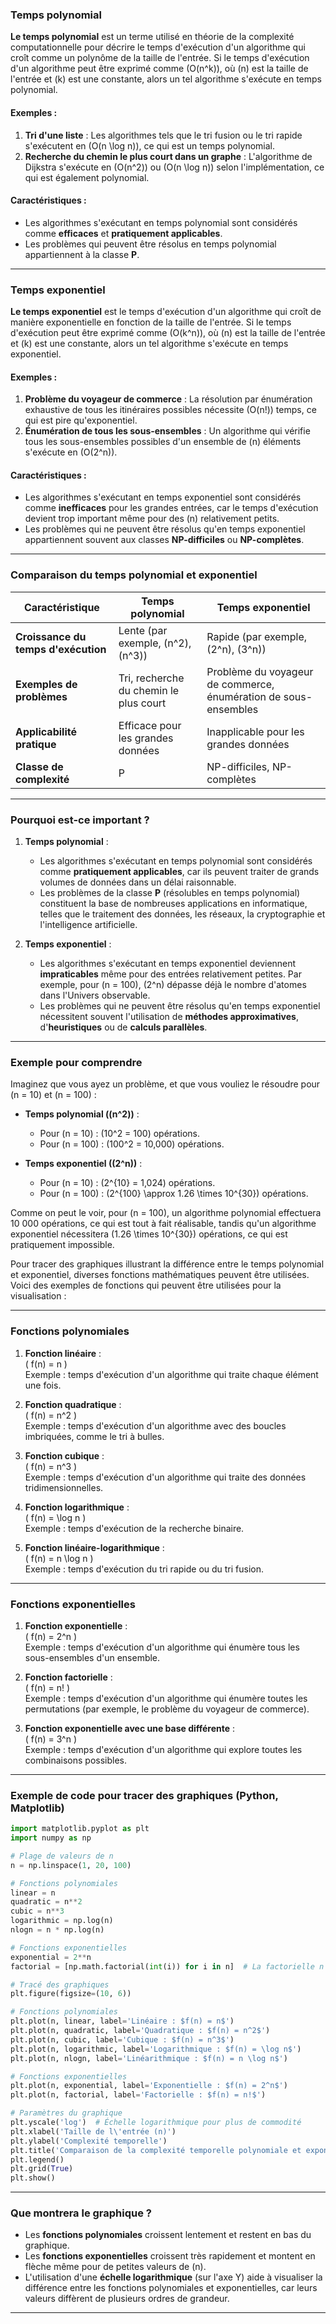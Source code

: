 ### **Temps polynomial**

**Le temps polynomial** est un terme utilisé en théorie de la complexité computationnelle pour décrire le temps d'exécution d'un algorithme qui croît comme un polynôme de la taille de l'entrée. Si le temps d'exécution d'un algorithme peut être exprimé comme \(O(n^k)\), où \(n\) est la taille de l'entrée et \(k\) est une constante, alors un tel algorithme s'exécute en temps polynomial.

#### **Exemples :**
1. **Tri d'une liste** : Les algorithmes tels que le tri fusion ou le tri rapide s'exécutent en \(O(n \log n)\), ce qui est un temps polynomial.
2. **Recherche du chemin le plus court dans un graphe** : L'algorithme de Dijkstra s'exécute en \(O(n^2)\) ou \(O(n \log n)\) selon l'implémentation, ce qui est également polynomial.

#### **Caractéristiques :**
- Les algorithmes s'exécutant en temps polynomial sont considérés comme **efficaces** et **pratiquement applicables**.
- Les problèmes qui peuvent être résolus en temps polynomial appartiennent à la classe **P**.

---

### **Temps exponentiel**

**Le temps exponentiel** est le temps d'exécution d'un algorithme qui croît de manière exponentielle en fonction de la taille de l'entrée. Si le temps d'exécution peut être exprimé comme \(O(k^n)\), où \(n\) est la taille de l'entrée et \(k\) est une constante, alors un tel algorithme s'exécute en temps exponentiel.

#### **Exemples :**
1. **Problème du voyageur de commerce** : La résolution par énumération exhaustive de tous les itinéraires possibles nécessite \(O(n!)\) temps, ce qui est pire qu'exponentiel.
2. **Énumération de tous les sous-ensembles** : Un algorithme qui vérifie tous les sous-ensembles possibles d'un ensemble de \(n\) éléments s'exécute en \(O(2^n)\).

#### **Caractéristiques :**
- Les algorithmes s'exécutant en temps exponentiel sont considérés comme **inefficaces** pour les grandes entrées, car le temps d'exécution devient trop important même pour des \(n\) relativement petits.
- Les problèmes qui ne peuvent être résolus qu'en temps exponentiel appartiennent souvent aux classes **NP-difficiles** ou **NP-complètes**.

---

### **Comparaison du temps polynomial et exponentiel**

| **Caractéristique**            | **Temps polynomial**               | **Temps exponentiel**               |
| ----------------------------- | -------------------------------------- | ---------------------------------------- |
| **Croissance du temps d'exécution**   | Lente (par exemple, \(n^2\), \(n^3\)) | Rapide (par exemple, \(2^n\), \(3^n\))     |
| **Exemples de problèmes**             | Tri, recherche du chemin le plus court     | Problème du voyageur de commerce, énumération de sous-ensembles |
| **Applicabilité pratique** | Efficace pour les grandes données          | Inapplicable pour les grandes données            |
| **Classe de complexité**           | P                                      | NP-difficiles, NP-complètes                    |

---

### **Pourquoi est-ce important ?**

1. **Temps polynomial** :
   - Les algorithmes s'exécutant en temps polynomial sont considérés comme **pratiquement applicables**, car ils peuvent traiter de grands volumes de données dans un délai raisonnable.
   - Les problèmes de la classe **P** (résolubles en temps polynomial) constituent la base de nombreuses applications en informatique, telles que le traitement des données, les réseaux, la cryptographie et l'intelligence artificielle.

2. **Temps exponentiel** :
   - Les algorithmes s'exécutant en temps exponentiel deviennent **impraticables** même pour des entrées relativement petites. Par exemple, pour \(n = 100\), \(2^n\) dépasse déjà le nombre d'atomes dans l'Univers observable.
   - Les problèmes qui ne peuvent être résolus qu'en temps exponentiel nécessitent souvent l'utilisation de **méthodes approximatives**, d'**heuristiques** ou de **calculs parallèles**.

---

### **Exemple pour comprendre**

Imaginez que vous ayez un problème, et que vous vouliez le résoudre pour \(n = 10\) et \(n = 100\) :

- **Temps polynomial (\(n^2\))** :
  - Pour \(n = 10\) : \(10^2 = 100\) opérations.
  - Pour \(n = 100\) : \(100^2 = 10\,000\) opérations.

- **Temps exponentiel (\(2^n\))** :
  - Pour \(n = 10\) : \(2^{10} = 1\,024\) opérations.
  - Pour \(n = 100\) : \(2^{100} \approx 1.26 \times 10^{30}\) opérations.

Comme on peut le voir, pour \(n = 100\), un algorithme polynomial effectuera 10 000 opérations, ce qui est tout à fait réalisable, tandis qu'un algorithme exponentiel nécessitera \(1.26 \times 10^{30}\) opérations, ce qui est pratiquement impossible.

Pour tracer des graphiques illustrant la différence entre le temps polynomial et exponentiel, diverses fonctions mathématiques peuvent être utilisées. Voici des exemples de fonctions qui peuvent être utilisées pour la visualisation :

---

### **Fonctions polynomiales**
1. **Fonction linéaire** :  
   \( f(n) = n \)  
   Exemple : temps d'exécution d'un algorithme qui traite chaque élément une fois.

2. **Fonction quadratique** :  
   \( f(n) = n^2 \)  
   Exemple : temps d'exécution d'un algorithme avec des boucles imbriquées, comme le tri à bulles.

3. **Fonction cubique** :  
   \( f(n) = n^3 \)  
   Exemple : temps d'exécution d'un algorithme qui traite des données tridimensionnelles.

4. **Fonction logarithmique** :  
   \( f(n) = \log n \)  
   Exemple : temps d'exécution de la recherche binaire.

5. **Fonction linéaire-logarithmique** :  
   \( f(n) = n \log n \)  
   Exemple : temps d'exécution du tri rapide ou du tri fusion.

---

### **Fonctions exponentielles**
1. **Fonction exponentielle** :  
   \( f(n) = 2^n \)  
   Exemple : temps d'exécution d'un algorithme qui énumère tous les sous-ensembles d'un ensemble.

2. **Fonction factorielle** :  
   \( f(n) = n! \)  
   Exemple : temps d'exécution d'un algorithme qui énumère toutes les permutations (par exemple, le problème du voyageur de commerce).

3. **Fonction exponentielle avec une base différente** :  
   \( f(n) = 3^n \)  
   Exemple : temps d'exécution d'un algorithme qui explore toutes les combinaisons possibles.

---

### **Exemple de code pour tracer des graphiques (Python, Matplotlib)**

```python
import matplotlib.pyplot as plt
import numpy as np

# Plage de valeurs de n
n = np.linspace(1, 20, 100)

# Fonctions polynomiales
linear = n
quadratic = n**2
cubic = n**3
logarithmic = np.log(n)
nlogn = n * np.log(n)

# Fonctions exponentielles
exponential = 2**n
factorial = [np.math.factorial(int(i)) for i in n]  # La factorielle n'est définie que pour les entiers

# Tracé des graphiques
plt.figure(figsize=(10, 6))

# Fonctions polynomiales
plt.plot(n, linear, label='Linéaire : $f(n) = n$')
plt.plot(n, quadratic, label='Quadratique : $f(n) = n^2$')
plt.plot(n, cubic, label='Cubique : $f(n) = n^3$')
plt.plot(n, logarithmic, label='Logarithmique : $f(n) = \log n$')
plt.plot(n, nlogn, label='Linéarithmique : $f(n) = n \log n$')

# Fonctions exponentielles
plt.plot(n, exponential, label='Exponentielle : $f(n) = 2^n$')
plt.plot(n, factorial, label='Factorielle : $f(n) = n!$')

# Paramètres du graphique
plt.yscale('log')  # Échelle logarithmique pour plus de commodité
plt.xlabel('Taille de l\'entrée (n)')
plt.ylabel('Complexité temporelle')
plt.title('Comparaison de la complexité temporelle polynomiale et exponentielle')
plt.legend()
plt.grid(True)
plt.show()
```

---

### **Que montrera le graphique ?**
- Les **fonctions polynomiales** croissent lentement et restent en bas du graphique.
- Les **fonctions exponentielles** croissent très rapidement et montent en flèche même pour de petites valeurs de \(n\).
- L'utilisation d'une **échelle logarithmique** (sur l'axe Y) aide à visualiser la différence entre les fonctions polynomiales et exponentielles, car leurs valeurs diffèrent de plusieurs ordres de grandeur.

---
